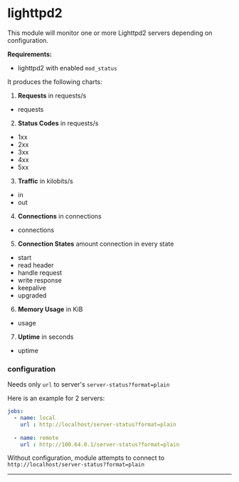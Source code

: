 # lighttpd2

This module will monitor one or more Lighttpd2 servers depending on configuration.

**Requirements:**
 * lighttpd2 with enabled `mod_status`

It produces the following charts:

1. **Requests** in requests/s
 * requests

2. **Status Codes** in requests/s
 * 1xx
 * 2xx
 * 3xx
 * 4xx
 * 5xx

3. **Traffic** in kilobits/s
 * in
 * out

4. **Connections** in connections
 * connections
 
5. **Connection States** amount connection in every state
 * start
 * read header
 * handle request
 * write response
 * keepalive
 * upgraded
 
6. **Memory Usage** in KiB
 * usage

7. **Uptime** in seconds
 * uptime


### configuration

Needs only `url` to server's `server-status?format=plain`

Here is an example for 2 servers:

```yaml
jobs:
  - name: local
    url : http://localhost/server-status?format=plain
      
  - name: remote
    url : http://100.64.0.1/server-status?format=plain
```

Without configuration, module attempts to connect to `http://localhost/server-status?format=plain`

---

